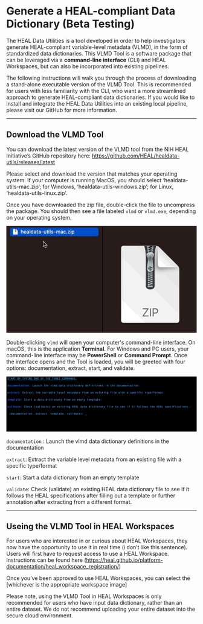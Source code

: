 # Generate a HEAL-compliant Data Dictionary (Beta Testing)

The HEAL Data Utilities is a tool developed in order to help investigators generate HEAL-compliant variable-level metadata (VLMD), in the form of standardized data dictionaries. This VLMD Tool is a software package that can be leveraged via a **command-line interface** (CLI) and HEAL Workspaces, but can also be incorporated into existing pipelines. 

The following instructions will walk you through the process of downloading a stand-alone executable version of the VLMD Tool. This is recommended for users with less familiarity with the CLI, who want a more streamlined approach to generate HEAL-compliant data dictionaries. If you would like to install and integrate the HEAL Data Utilities into an existing local pipeline, please visit our GitHub for more information.

---

## Download the VLMD Tool

You can download the latest version of the VLMD tool from the NIH HEAL Initiative’s GitHub repository here: https://github.com/HEAL/healdata-utils/releases/latest

Please select and download the version that matches your operating system. If your computer is running MacOS, you should select ‘healdata-utils-mac.zip’; for Windows, ‘healdata-utils-windows.zip’; for Linux, ‘healdata-utils-linux.zip’.  

Once you have downloaded the zip file, double-click the file to uncompress the package. You should then see a file labeled `vlmd` or `vlmd.exe`, depending on your operating system. 

![](../img/uncompress_vlmd_tool.gif)

Double-clicking `vlmd` will open your computer's command-line interface. On macOS, this is the application **Terminal**. For Windows and PC users, your command-line interface may be **PowerShell** or **Command Prompt**.  Once the interface opens and the Tool is loaded, you will be greeted with four options: documentation, extract, start, and validate. 

![](../img/vlmd_interface.gif)

`documentation` : Launch the vlmd data dictionary definitions in the documentation

`extract`: Extract the variable level metadata from an existing file with a specific
  type/format

`start`: Start a data dictionary from an empty template

`validate`: Check (validate) an existing HEAL data dictionary file to see if it follows the HEAL specifications after filling out a template or further annotation after extracting from a different format.

---

## Useing the VLMD Tool in HEAL Workspaces 

For users who are interested in or curious about HEAL Workspaces, they now have the opportunity to use it in real time (i don’t like this sentence). Users will first have to request access to use a HEAL Workspace. Instructions can be found here (https://heal.github.io/platform-documentation/heal_workspace_registration/) 

Once you’ve been approved to use HEAL Workspaces, you can select the [whichever is the appropriate workspace image] 

<!--- [ picture of the heal workspace with VLMD tool installed — is it all of them? ]--->

Please note, using the VLMD Tool in HEAL Workspaces is only recommended for users who have input data dictionary, rather than an entire dataset. We do not recommend uploading your entire dataset into the secure cloud environment. 


